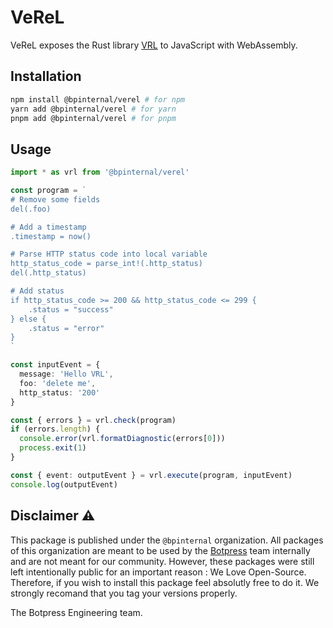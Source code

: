# VeReL

VeReL exposes the Rust library [VRL](https://github.com/vectordotdev/vrl) to JavaScript with WebAssembly.

## Installation

```bash
npm install @bpinternal/verel # for npm
yarn add @bpinternal/verel # for yarn
pnpm add @bpinternal/verel # for pnpm
```

## Usage

```ts
import * as vrl from '@bpinternal/verel'

const program = `
# Remove some fields
del(.foo)

# Add a timestamp
.timestamp = now()

# Parse HTTP status code into local variable
http_status_code = parse_int!(.http_status)
del(.http_status)

# Add status
if http_status_code >= 200 && http_status_code <= 299 {
    .status = "success"
} else {
    .status = "error"
}
`

const inputEvent = {
  message: 'Hello VRL',
  foo: 'delete me',
  http_status: '200'
}

const { errors } = vrl.check(program)
if (errors.length) {
  console.error(vrl.formatDiagnostic(errors[0]))
  process.exit(1)
}

const { event: outputEvent } = vrl.execute(program, inputEvent)
console.log(outputEvent)
```

## Disclaimer ⚠️

This package is published under the `@bpinternal` organization. All packages of this organization are meant to be used by the [Botpress](https://github.com/botpress/botpress) team internally and are not meant for our community. However, these packages were still left intentionally public for an important reason : We Love Open-Source. Therefore, if you wish to install this package feel absolutly free to do it. We strongly recomand that you tag your versions properly.

The Botpress Engineering team.
